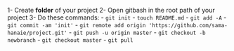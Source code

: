 
	

1- Create **folder** of your project
2- Open gitbash in the root path of your project
3- Do these commands:
	- `git init`
	- `touch README.md`
	- `git add -A`
	- `git commit -am 'init'`
	- `git remote add origin 'https://github.com/sama-hanaie/project.git'`
	- `git push -u origin master`
	- `git checkout -b newbranch`
	- `git checkout master`
	- `git pull`




